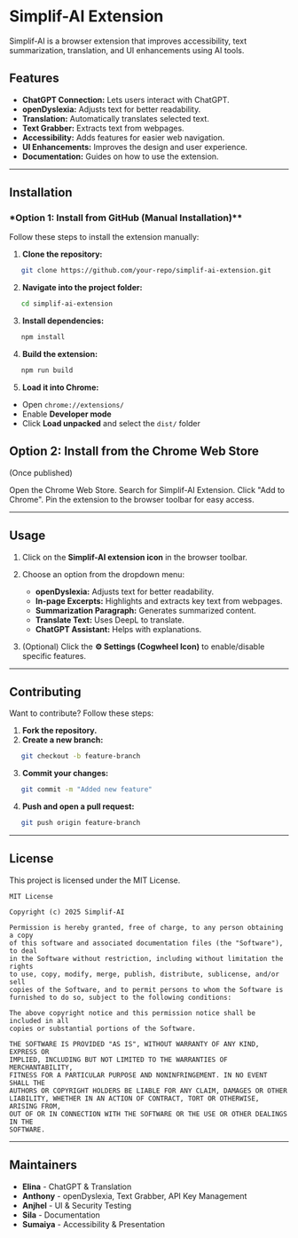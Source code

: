 # Simplif-AI Extension

Simplif-AI is a browser extension that improves accessibility, text summarization, translation, and UI enhancements using AI tools.

## Features

- **ChatGPT Connection:** Lets users interact with ChatGPT.
- **openDyslexia:** Adjusts text for better readability.
- **Translation:** Automatically translates selected text.
- **Text Grabber:** Extracts text from webpages.
- **Accessibility:** Adds features for easier web navigation.
- **UI Enhancements:** Improves the design and user experience.
- **Documentation:** Guides on how to use the extension.

---

## Installation

### \*Option 1: Install from GitHub (Manual Installation)\*\*

Follow these steps to install the extension manually:

1. **Clone the repository:**

```sh
   git clone https://github.com/your-repo/simplif-ai-extension.git
```

2. **Navigate into the project folder:**

```sh
   cd simplif-ai-extension
```

3. **Install dependencies:**

```sh
   npm install
```

4. **Build the extension:**

```sh
   npm run build
```

5. **Load it into Chrome:**

- Open `chrome://extensions/`
- Enable **Developer mode**
- Click **Load unpacked** and select the `dist/` folder

## **Option 2: Install from the Chrome Web Store**

(Once published)

Open the Chrome Web Store.
Search for Simplif-AI Extension.
Click "Add to Chrome".
Pin the extension to the browser toolbar for easy access.

---

## Usage

1. Click on the **Simplif-AI extension icon** in the browser toolbar.
2. Choose an option from the dropdown menu:

   - **openDyslexia:** Adjusts text for better readability.
   - **In-page Excerpts:** Highlights and extracts key text from webpages.
   - **Summarization Paragraph:** Generates summarized content.
   - **Translate Text:** Uses DeepL to translate.
   - **ChatGPT Assistant:** Helps with explanations.

3. (Optional) Click the **⚙️ Settings (Cogwheel Icon)** to enable/disable specific features.

---

## Contributing

Want to contribute? Follow these steps:

1. **Fork the repository.**
2. **Create a new branch:**

```sh
   git checkout -b feature-branch
```

3. **Commit your changes:**

```sh
   git commit -m "Added new feature"
```

4. **Push and open a pull request:**

```sh
   git push origin feature-branch
```

---

## License

This project is licensed under the MIT License.

```
MIT License

Copyright (c) 2025 Simplif-AI

Permission is hereby granted, free of charge, to any person obtaining a copy
of this software and associated documentation files (the "Software"), to deal
in the Software without restriction, including without limitation the rights
to use, copy, modify, merge, publish, distribute, sublicense, and/or sell
copies of the Software, and to permit persons to whom the Software is
furnished to do so, subject to the following conditions:

The above copyright notice and this permission notice shall be included in all
copies or substantial portions of the Software.

THE SOFTWARE IS PROVIDED "AS IS", WITHOUT WARRANTY OF ANY KIND, EXPRESS OR
IMPLIED, INCLUDING BUT NOT LIMITED TO THE WARRANTIES OF MERCHANTABILITY,
FITNESS FOR A PARTICULAR PURPOSE AND NONINFRINGEMENT. IN NO EVENT SHALL THE
AUTHORS OR COPYRIGHT HOLDERS BE LIABLE FOR ANY CLAIM, DAMAGES OR OTHER
LIABILITY, WHETHER IN AN ACTION OF CONTRACT, TORT OR OTHERWISE, ARISING FROM,
OUT OF OR IN CONNECTION WITH THE SOFTWARE OR THE USE OR OTHER DEALINGS IN THE
SOFTWARE.
```

---

## Maintainers

- **Elina** - ChatGPT & Translation
- **Anthony** - openDyslexia, Text Grabber, API Key Management
- **Anjhel** - UI & Security Testing
- **Sila** - Documentation
- **Sumaiya** - Accessibility & Presentation
